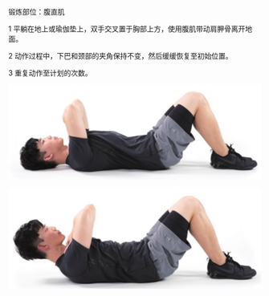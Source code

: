 锻炼部位：腹直肌

1 平躺在地上或瑜伽垫上，双手交叉置于胸部上方，使用腹肌带动肩胛骨离开地面。

2 动作过程中，下巴和颈部的夹角保持不变，然后缓缓恢复至初始位置。

3 重复动作至计划的次数。

![](Pasted%20image%2020230625211312.png)

![](Pasted%20image%2020230625211325.png)